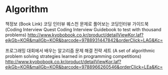 # Algorithm

책정보 (Book Link)
코딩 인터뷰 퀘스천 문제로 풀어보는 코딩인터뷰 가이드북 
(Coding Interview Quest Coding Interview Guidebook to test with thousand problems)
http://www.kyobobook.co.kr/product/detailViewKor.laf?ejkGb=KOR&mallGb=KOR&barcode=9788931447842&orderClick=LAG&Kc=

프로그래밍 대회에서 배우는 알고리즘 문제 해결 전략 세트 
(A set of algorithmic problem solving strategies learned in programming competitions)
http://www.kyobobook.co.kr/product/detailViewKor.laf?ejkGb=KOR&mallGb=KOR&barcode=9788966260546&orderClick=LEa&Kc=
